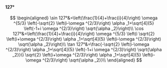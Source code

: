 #### 127°

$$
\begin{aligned}
\sin 127°&=\left(\frac{1}{4}+\frac{i}{4}\right) \omega ^{5/3} \left(-\sqrt{2} \left(i-\omega ^{2/3}\right) \alpha _1+\sqrt[4]{5} \left(-1+i \omega ^{2/3}\right)
\sqrt{\alpha _2}\right)\\
\cos 127°&=\left(\frac{1}{4}+\frac{i}{4}\right) \omega ^{5/3} \left(i \sqrt{2} \left(i+\omega ^{2/3}\right) \alpha _1+\sqrt[4]{5} \left(i-\omega ^{2/3}\right)
\sqrt{\alpha _2}\right)\\
\tan 127°&=\frac{-\sqrt{2} \left(i-\omega ^{2/3}\right) \alpha _1+\sqrt[4]{5} \left(-1+i \omega ^{2/3}\right) \sqrt{\alpha _2}}{i \sqrt{2} \left(i+\omega ^{2/3}\right)
\alpha _1+\sqrt[4]{5} \left(i-\omega ^{2/3}\right) \sqrt{\alpha _2}}\\
\end{aligned}
$$

